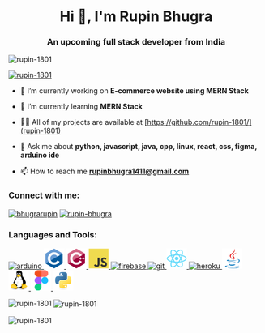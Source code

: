 <h1 align="center">Hi 👋, I'm Rupin Bhugra</h1>
<h3 align="center">An upcoming full stack developer from India</h3>

<p align="left"> <img src="https://komarev.com/ghpvc/?username=rupin-1801&label=Profile%20views&color=0e75b6&style=flat" alt="rupin-1801" /> </p>

<p align="left"> <a href="https://github.com/ryo-ma/github-profile-trophy"><img src="https://github-profile-trophy.vercel.app/?username=rupin-1801" alt="rupin-1801" /></a> </p>

- 🔭 I’m currently working on **E-commerce website using MERN Stack**

- 🌱 I’m currently learning **MERN Stack**

- 👨‍💻 All of my projects are available at [https://github.com/rupin-1801/](rupin-1801)

- 💬 Ask me about **python, javascript, java, cpp, linux, react, css, figma, arduino ide**

- 📫 How to reach me **rupinbhugra1411@gmail.com**

<h3 align="left">Connect with me:</h3>
<p align="left">
<a href="https://twitter.com/bhugrarupin" target="blank"><img align="center" src="https://raw.githubusercontent.com/rahuldkjain/github-profile-readme-generator/master/src/images/icons/Social/twitter.svg" alt="bhugrarupin" height="30" width="40" /></a>
<a href="https://linkedin.com/in/rupin-bhugra" target="blank"><img align="center" src="https://raw.githubusercontent.com/rahuldkjain/github-profile-readme-generator/master/src/images/icons/Social/linked-in-alt.svg" alt="rupin-bhugra" height="30" width="40" /></a>
</p>

<h3 align="left">Languages and Tools:</h3>
<p align="left"> <a href="https://www.arduino.cc/" target="_blank"> <img src="https://cdn.worldvectorlogo.com/logos/arduino-1.svg" alt="arduino" width="40" height="40"/> </a> <a href="https://www.cprogramming.com/" target="_blank"> <img src="https://raw.githubusercontent.com/devicons/devicon/master/icons/c/c-original.svg" alt="c" width="40" height="40"/> </a> <a href="https://www.w3schools.com/cpp/" target="_blank"> <img src="https://raw.githubusercontent.com/devicons/devicon/master/icons/cplusplus/cplusplus-original.svg" alt="cplusplus" width="40" height="40"/> </a> <a href="https://www.javascript.com/" target="_blank"> <img src="https://raw.githubusercontent.com/devicons/devicon/master/icons/javascript/javascript-original.svg" alt="javascript" width="40" height="40"/> </a><a href="https://firebase.google.com/" target="_blank"> <img src="https://www.vectorlogo.zone/logos/firebase/firebase-icon.svg" alt="firebase" width="40" height="40"/> </a> <a href="https://git-scm.com/" target="_blank"> <img src="https://www.vectorlogo.zone/logos/git-scm/git-scm-icon.svg" alt="git" width="40" height="40"/> </a> <a href="https://www.reactjs.org/" target="_blank"> <img src="https://raw.githubusercontent.com/devicons/devicon/master/icons/react/react-original.svg" alt="React" width="40" height="40"/> </a><a href="https://heroku.com" target="_blank"> <img src="https://www.vectorlogo.zone/logos/heroku/heroku-icon.svg" alt="heroku" width="40" height="40"/> </a> <a href="https://www.java.com" target="_blank"> <img src="https://raw.githubusercontent.com/devicons/devicon/master/icons/java/java-original.svg" alt="java" width="40" height="40"/> </a> <a href="https://www.linux.org/" target="_blank"> <img src="https://raw.githubusercontent.com/devicons/devicon/master/icons/linux/linux-original.svg" alt="linux" width="40" height="40"/> </a>  <a href="https://www.figma.com/" target="_blank"> <img src="https://raw.githubusercontent.com/devicons/devicon/master/icons/figma/figma-original.svg" alt="figma" width="40" height="40"/> </a> <a href="https://www.python.org" target="_blank"> <img src="https://raw.githubusercontent.com/devicons/devicon/master/icons/python/python-original.svg" alt="python" width="40" height="40"/> </a>  </p>

<p><img align="left" src="https://github-readme-stats.vercel.app/api/top-langs?username=rupin-1801&show_icons=true&locale=en&layout=compact" alt="rupin-1801" /></p>

<p>&nbsp;<img align="center" src="https://github-readme-stats.vercel.app/api?username=rupin-1801&show_icons=true&locale=en" alt="rupin-1801" /></p>

<p><img align="center" src="https://github-readme-streak-stats.herokuapp.com/?user=rupin-1801&" alt="rupin-1801" /></p>
